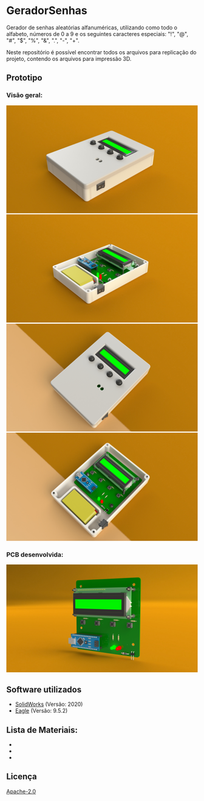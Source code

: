 # GeradorSenhas 

Gerador de senhas aleatórias alfanuméricas, utilizando como todo o alfabeto, números de 0 a 9 e os seguintes caracteres especiais: "!", "@", "#", "$", "%", "&", ".", "-", "+".

Neste repositório é possível encontrar todos os arquivos para replicação do projeto, contendo os arquivos para impressão 3D.

## Prototipo
### Visão geral:
![](Image/001.JPG)
![](Image/003.JPG)
![](Image/002.JPG)
![](Image/004.JPG)

### PCB desenvolvida:
![](Image/005.JPG)

## Software utilizados
* [SolidWorks](https://www.solidworks.com/pt-br)    (Versão: 2020)
* [Eagle](https://www.autodesk.com.br/products/eagle/overview)         (Versão: 9.5.2)


## Lista de Materiais:
* 
* 
* 


## Licença
[Apache-2.0](https://choosealicense.com/licenses/apache-2.0/)